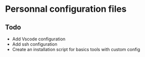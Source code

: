 # Personnal configuration files

## Todo

- Add Vscode configuration
- Add ssh configuration
- Create an installation script for basics tools with custom config
